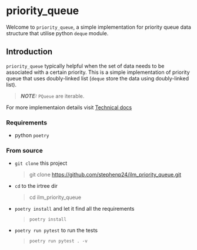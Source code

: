 # priority_queue

Welcome to `priority_queue`, a simple implementation for priority queue data structure that utilise python `deque` module.

## Introduction

`priority_queue` typically helpful when the set of data needs to be associated with a certain priority.
This is a simple implementation of priority queue that uses doubly-linked list (`deque` store the data using doubly-linked list). 

> **_NOTE:_** `PQueue` are iterable.

For more implementaion details visit [Technical docs](TECHNICAL.md)

### Requirements

- python `poetry`

### From source

- `git clone` this project
  
  > git clone https://github.com/stephenp24/ilm_priority_queue.git

- `cd` to the irtree dir

  > cd ilm_priority_queue

- `poetry install` and let it find all the requirements

  > `poetry install`

- `poetry run pytest` to run the tests

  > `poetry run pytest . -v`
